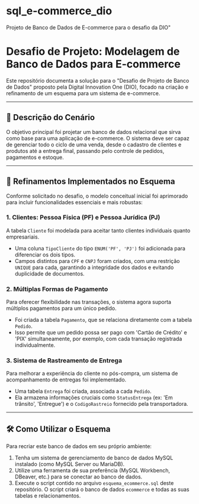 # sql_e-commerce_dio
Projeto de Banco de Dados de E-commerce para o desafio da DIO"

# Desafio de Projeto: Modelagem de Banco de Dados para E-commerce

Este repositório documenta a solução para o "Desafio de Projeto de Banco de Dados" proposto pela Digital Innovation One (DIO), focado na criação e refinamento de um esquema para um sistema de e-commerce.

---

## 📝 Descrição do Cenário

O objetivo principal foi projetar um banco de dados relacional que sirva como base para uma aplicação de e-commerce. O sistema deve ser capaz de gerenciar todo o ciclo de uma venda, desde o cadastro de clientes e produtos até a entrega final, passando pelo controle de pedidos, pagamentos e estoque.

---

## 🚀 Refinamentos Implementados no Esquema

Conforme solicitado no desafio, o modelo conceitual inicial foi aprimorado para incluir funcionalidades essenciais e mais robustas:

### 1. Clientes: Pessoa Física (PF) e Pessoa Jurídica (PJ)
A tabela `Cliente` foi modelada para aceitar tanto clientes individuais quanto empresariais.
-   Uma coluna `TipoCliente` do tipo `ENUM('PF', 'PJ')` foi adicionada para diferenciar os dois tipos.
-   Campos distintos para `CPF` e `CNPJ` foram criados, com uma restrição `UNIQUE` para cada, garantindo a integridade dos dados e evitando duplicidade de documentos.

### 2. Múltiplas Formas de Pagamento
Para oferecer flexibilidade nas transações, o sistema agora suporta múltiplos pagamentos para um único pedido.
-   Foi criada a tabela `Pagamento`, que se relaciona diretamente com a tabela `Pedido`.
-   Isso permite que um pedido possa ser pago com 'Cartão de Crédito' e 'PIX' simultaneamente, por exemplo, com cada transação registrada individualmente.

### 3. Sistema de Rastreamento de Entrega
Para melhorar a experiência do cliente no pós-compra, um sistema de acompanhamento de entregas foi implementado.
-   Uma tabela `Entrega` foi criada, associada a cada `Pedido`.
-   Ela armazena informações cruciais como `StatusEntrega` (ex: 'Em trânsito', 'Entregue') e o `CodigoRastreio` fornecido pela transportadora.

---

## 🛠️ Como Utilizar o Esquema

Para recriar este banco de dados em seu próprio ambiente:
1.  Tenha um sistema de gerenciamento de banco de dados MySQL instalado (como MySQL Server ou MariaDB).
2.  Utilize uma ferramenta de sua preferência (MySQL Workbench, DBeaver, etc.) para se conectar ao banco de dados.
3.  Execute o script contido no arquivo `esquema_ecommerce.sql` deste repositório. O script criará o banco de dados `ecommerce` e todas as suas tabelas e relacionamentos.
